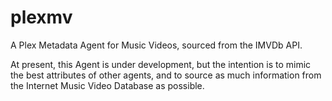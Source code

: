 # plexmv
A Plex Metadata Agent for Music Videos, sourced from the IMVDb API.


At present, this Agent is under development, but the intention is to mimic the best attributes of other agents, and to source as much information from the Internet Music Video Database as possible.

